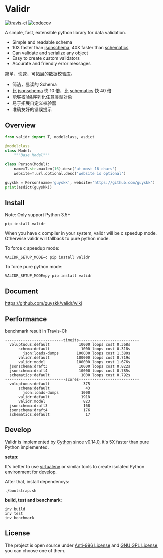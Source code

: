 # Validr

[![travis-ci](https://travis-ci.org/guyskk/validr.svg?branch=master)](https://travis-ci.org/guyskk/validr) [![codecov](https://codecov.io/gh/guyskk/validr/branch/master/graph/badge.svg)](https://codecov.io/gh/guyskk/validr)

A simple, fast, extensible python library for data validation.

- Simple and readable schema
- 10X faster than [jsonschema](https://github.com/Julian/jsonschema),
  40X faster than [schematics](https://github.com/schematics/schematics)
- Can validate and serialize any object
- Easy to create custom validators
- Accurate and friendly error messages

简单，快速，可拓展的数据校验库。

- 简洁，易读的 Schema
- 比 [jsonschema](https://github.com/Julian/jsonschema) 快 10 倍，比 [schematics](https://github.com/schematics/schematics) 快 40 倍
- 能够校验&序列化任意类型对象
- 易于拓展自定义校验器
- 准确友好的错误提示

## Overview

```python
from validr import T, modelclass, asdict

@modelclass
class Model:
    """Base Model"""

class Person(Model):
    name=T.str.maxlen(16).desc('at most 16 chars')
    website=T.url.optional.desc('website is optional')

guyskk = Person(name='guyskk', website='https://github.com/guyskk')
print(asdict(guyskk))
```

## Install

Note: Only support Python 3.5+

    pip install validr

When you have c compiler in your system, validr will be c speedup mode.
Otherwise validr will fallback to pure python mode.

To force c speedup mode:

    VALIDR_SETUP_MODE=c pip install validr

To force pure python mode:

    VALIDR_SETUP_MODE=py pip install validr

## Document

https://github.com/guyskk/validr/wiki

## Performance

benchmark result in Travis-CI:

```
--------------------------timeits---------------------------
  voluptuous:default             10000 loops cost 0.368s
      schema:default              1000 loops cost 0.318s
        json:loads-dumps        100000 loops cost 1.380s
      validr:default            100000 loops cost 0.719s
      validr:model              100000 loops cost 1.676s
  jsonschema:draft3              10000 loops cost 0.822s
  jsonschema:draft4              10000 loops cost 0.785s
  schematics:default              1000 loops cost 0.792s
---------------------------scores---------------------------
  voluptuous:default               375
      schema:default                43
        json:loads-dumps          1000
      validr:default              1918
      validr:model                 823
  jsonschema:draft3                168
  jsonschema:draft4                176
  schematics:default                17
```

## Develop

Validr is implemented by [Cython](http://cython.org/) since v0.14.0, it's 5X
faster than pure Python implemented.

**setup**:

It's better to use [virtualenv](https://virtualenv.pypa.io/en/stable/) or
similar tools to create isolated Python environment for develop.

After that, install dependencys:

```
./bootstrap.sh
```

**build, test and benchmark**:

```
inv build
inv test
inv benchmark
```

## License

The project is open source under [Anti-996 License](/LICENSE) and [GNU GPL License](/LICENSE-GPL), you can choose one of them.
